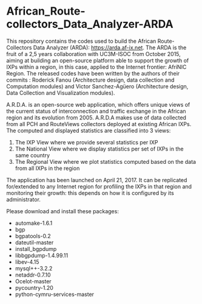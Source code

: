 # African_Route-collectors_Data_Analyzer-ARDA
This repository contains the codes used to build the African Route-Collectors Data Analyzer (ARDA): https://arda.af-ix.net. The ARDA is the fruit of a 2,5 years collaboration with UC3M-ISOC from October 2015, aiming at building an open-source platform able to support the growth of IXPs within a region, in this case, applied to the Internet frontier: AfriNIC Region. The released codes have been written by the authors of their commits : Roderick Fanou (Architecture design, data collection and Computation modules) and Victor Sanchez-Agüero (Architecture design, Data Collection and Visualization modules).

A.R.D.A. is an open-source web application, which offers unique views of the current status of interconnection and traffic exchange in the African region and its evolution from 2005. A.R.D.A makes use of data collected from all PCH and RouteViews collectors deployed at existing African IXPs. The computed and displayed statistics are classified into 3 views: 

1. The IXP View where we provide several statistics per IXP 
2. The National View where we display statistics per set of IXPs in the same country
3. The Regional View where we plot statistics computed based on the data from all IXPs in the region

The application has been launched on April 21, 2017. It can be replicated for/extended to any Internet region for profiling the IXPs in that region and monitoring their growth: this depends on how it is configured by its administrator. 

Please download and install these packages:
- automake-1.6.1 
- bgp 
- bgpatools-0.2
- dateutil-master
- install_bgpdump
- libbgpdump-1.4.99.11 
- libev-4.15
- mysql++-3.2.2
- netaddr-0.7.10
- Ocelot-master
- pycountry-1.20
- python-cymru-services-master
